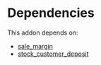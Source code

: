 # Dependencies

This addon depends on:

- [sale_margin](https://github.com/bringout/oca-ocb-sale/tree/c17ba68cff0610f4dfb2f6dd7d61af76671084cf/odoo-bringout-oca-ocb-sale_margin)
- [stock_customer_deposit](https://github.com/bringout/oca-workflow-process)
